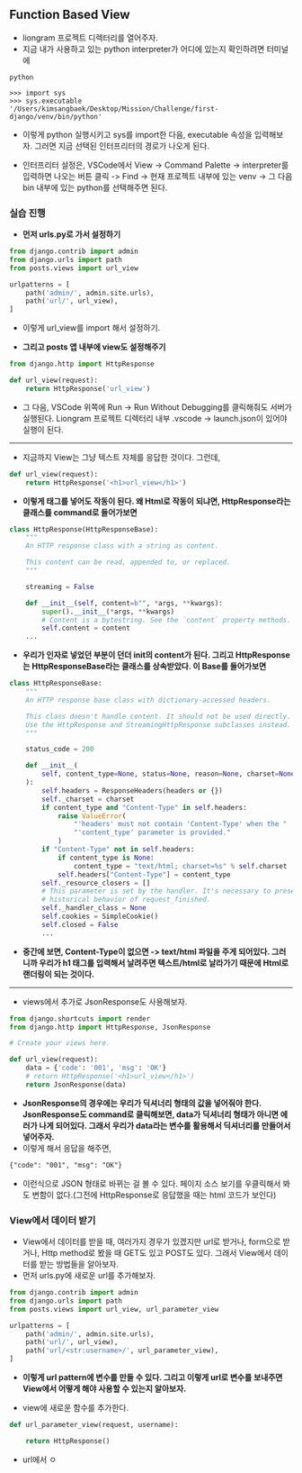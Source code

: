 ## Function Based View
- liongram 프로젝트 디렉터리를 열어주자.
- 지금 내가 사용하고 있는 python interpreter가 어디에 있는지 확인하려면 터미널에

```terminal
python

>>> import sys
>>> sys.executable
'/Users/kimsangbaek/Desktop/Mission/Challenge/first-django/venv/bin/python'

```

- 이렇게 python 실행시키고 sys를 import한 다음, executable 속성을 입력해보자. 그러면 지금 선택된 인터프리터의 경로가 나오게 된다.

- 인터프리터 설정은, VSCode에서 View -> Command Palette -> interpreter를 입력하면 나오는 버튼 클릭 -> Find -> 현재 프로젝트 내부에 있는 venv -> 그 다음 bin 내부에 있는 python를 선택해주면 된다.


### 실습 진행
- **먼저 urls.py로 가서 설정하기**

```python
from django.contrib import admin
from django.urls import path
from posts.views import url_view

urlpatterns = [
    path('admin/', admin.site.urls),
    path('url/', url_view),
]
```
- 이렇게 url_view를 import 해서 설정하기.

- **그리고 posts 앱 내부에 view도 설정해주기**

```python
from django.http import HttpResponse

def url_view(request):
    return HttpResponse('url_view')
```

- 그 다음, VSCode 위쪽에 Run -> Run Without Debugging를 클릭해줘도 서버가 실행된다. Liongram 프로젝트 디렉터리 내부 .vscode -> launch.json이 있어야 실행이 된다.

* * *
- 지금까지 View는 그냥 텍스트 자체를 응답한 것이다. 그런데,

```python
def url_view(request):
    return HttpResponse('<h1>url_view</h1>')
```

- **이렇게 태그를 넣어도 작동이 된다. 왜 Html로 작동이 되냐면, HttpResponse라는 클래스를 command로 들어가보면**

```python
class HttpResponse(HttpResponseBase):
    """
    An HTTP response class with a string as content.

    This content can be read, appended to, or replaced.
    """

    streaming = False

    def __init__(self, content=b"", *args, **kwargs):
        super().__init__(*args, **kwargs)
        # Content is a bytestring. See the `content` property methods.
        self.content = content
    ...
```

- **우리가 인자로 넣었던 부분이 던더 init의 content가 된다. 그리고 HttpResponse는 HttpResponseBase라는 클래스를 상속받았다. 이 Base를 들어가보면**

```python
class HttpResponseBase:
    """
    An HTTP response base class with dictionary-accessed headers.

    This class doesn't handle content. It should not be used directly.
    Use the HttpResponse and StreamingHttpResponse subclasses instead.
    """

    status_code = 200

    def __init__(
        self, content_type=None, status=None, reason=None, charset=None, headers=None
    ):
        self.headers = ResponseHeaders(headers or {})
        self._charset = charset
        if content_type and "Content-Type" in self.headers:
            raise ValueError(
                "'headers' must not contain 'Content-Type' when the "
                "'content_type' parameter is provided."
            )
        if "Content-Type" not in self.headers:
            if content_type is None:
                content_type = "text/html; charset=%s" % self.charset
            self.headers["Content-Type"] = content_type
        self._resource_closers = []
        # This parameter is set by the handler. It's necessary to preserve the
        # historical behavior of request_finished.
        self._handler_class = None
        self.cookies = SimpleCookie()
        self.closed = False
        ...
```

- **중간에 보면, Content-Type이 없으면 -> text/html 파일을 주게 되어있다. 그러니까 우리가 h1 태그를 입력해서 날려주면 텍스트/html로 날라가기 때문에 Html로 랜더링이 되는 것이다.**


* * *
- views에서 추가로 JsonResponse도 사용해보자.

```python
from django.shortcuts import render
from django.http import HttpResponse, JsonResponse

# Create your views here.

def url_view(request):
    data = {'code': '001', 'msg': 'OK'}
    # return HttpResponse('<h1>url_view</h1>')
    return JsonResponse(data)
```    
    
- **JsonResponse의 경우에는 우리가 딕셔너리 형태의 값을 넣어줘야 한다. JsonResponse도 command로 클릭해보면, data가 딕셔너리 형태가 아니면 에러가 나게 되어있다. 그래서 우리가 data라는 변수를 활용해서 딕셔너리를 만들어서 넣어주자.**
- 이렇게 해서 응답을 해주면, 

```html
{"code": "001", "msg": "OK"}
```

- 이런식으로 JSON 형태로 바뀌는 걸 볼 수 있다. 페이지 소스 보기를 우클릭해서 봐도 변함이 없다.(그전에 HttpResponse로 응답했을 때는 html 코드가 보인다)


### View에서 데이터 받기
- View에서 데이터를 받을 때, 여러가지 경우가 있겠지만 url로 받거나, form으로 받거나, Http method로 봤을 때 GET도 있고 POST도 있다. 그래서 View에서 데이터를 받는 방법들을 알아보자.
- 먼저 urls.py에 새로운 url를 추가해보자.

```python
from django.contrib import admin
from django.urls import path
from posts.views import url_view, url_parameter_view

urlpatterns = [
    path('admin/', admin.site.urls),
    path('url/', url_view),
    path('url/<str:username>/', url_parameter_view),
]
```

- **이렇게 url pattern에 변수를 만들 수 있다. 그리고 이렇게 url로 변수를 보내주면 View에서 어떻게 해야 사용할 수 있는지 알아보자.**


- view에 새로운 함수를 추가한다.

```python
def url_parameter_view(request, username):

    return HttpResponse()
```

- url에서 ㅇ


    
    
    
